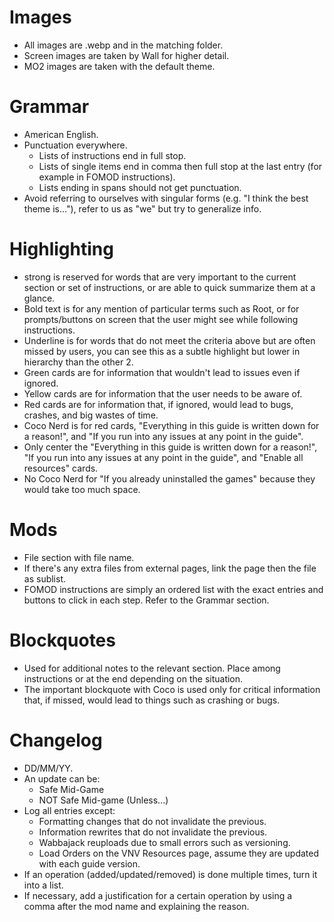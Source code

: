 # Images
- All images are .webp and in the matching folder.
- Screen images are taken by Wall for higher detail.
- MO2 images are taken with the default theme.

# Grammar
- American English.
- Punctuation everywhere.
    - Lists of instructions end in full stop.
    - Lists of single items end in comma then full stop at the last entry (for example in FOMOD instructions).
    - Lists ending in spans should not get punctuation.
- Avoid referring to ourselves with singular forms (e.g. "I think the best theme is..."), refer to us as "we" but try to generalize info.

# Highlighting
- strong is reserved for words that are very important to the current section or set of instructions, or are able to quick summarize them at a glance.
- Bold text is for any mention of particular terms such as Root, or for prompts/buttons on screen that the user might see while following instructions.
- Underline is for words that do not meet the criteria above but are often missed by users, you can see this as a subtle highlight but lower in hierarchy than the other 2.
- Green cards are for information that wouldn't lead to issues even if ignored.
- Yellow cards are for information that the user needs to be aware of.
- Red cards are for information that, if ignored, would lead to bugs, crashes, and big wastes of time.
- Coco Nerd is for red cards, "Everything in this guide is written down for a reason!", and "If you run into any issues at any point in the guide".
- Only center the "Everything in this guide is written down for a reason!", "If you run into any issues at any point in the guide", and "Enable all resources" cards.
- No Coco Nerd for "If you already uninstalled the games" because they would take too much space.

# Mods
- File section with file name.
- If there's any extra files from external pages, link the page then the file as sublist.
- FOMOD instructions are simply an ordered list with the exact entries and buttons to click in each step. Refer to the Grammar section.

# Blockquotes
- Used for additional notes to the relevant section. Place among instructions or at the end depending on the situation.
- The important blockquote with Coco is used only for critical information that, if missed, would lead to things such as crashing or bugs.

# Changelog
- DD/MM/YY.
- An update can be:
    - Safe Mid-Game
    - NOT Safe Mid-game (Unless...)
- Log all entries except:
    - Formatting changes that do not invalidate the previous.
    - Information rewrites that do not invalidate the previous.
    - Wabbajack reuploads due to small errors such as versioning.
    - Load Orders on the VNV Resources page, assume they are updated with each guide version.
- If an operation (added/updated/removed) is done multiple times, turn it into a list.
- If necessary, add a justification for a certain operation by using a comma after the mod name and explaining the reason.